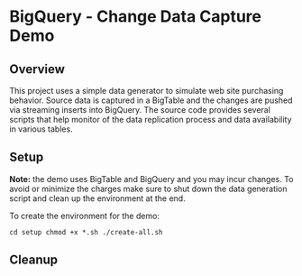 # BigQuery - Change Data Capture Demo

## Overview
This project uses a simple data generator to simulate web site purchasing behavior. 
Source data is captured in a BigTable and the changes are pushed via streaming inserts into BigQuery.
The source code provides several scripts that help monitor of the data replication process and data availability in various tables.

## Setup
**Note:** the demo uses BigTable and BigQuery and you may incur changes. To avoid or minimize the charges make sure to shut down the data generation script and clean up the environment at the end.

To create the environment for the demo:

`cd setup
chmod +x *.sh
./create-all.sh
`

## Cleanup
